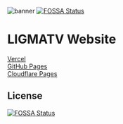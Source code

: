 ![banner](https://socialify.git.ci/LIGMATV/Home/image?description=1&font=Inter&language=1&logo=https%3A%2F%2Fligmatv.vercel.app%2Flogo%2Ffavicon.svg&name=1&owner=1&pattern=Circuit%20Board&theme=Light)
[![FOSSA Status](https://app.fossa.com/api/projects/git%2Bgithub.com%2FLIGMATV%2FHome.svg?type=shield)](https://app.fossa.com/projects/git%2Bgithub.com%2FLIGMATV%2FHome?ref=badge_shield)

# LIGMATV Website

[Vercel](https://ligmatv.vercel.app/)  
[GitHub Pages](https://ligmatv.github.io/Home/)  
[Cloudflare Pages](https://ligmatv.pages.dev/)  


## License
[![FOSSA Status](https://app.fossa.com/api/projects/git%2Bgithub.com%2FLIGMATV%2FHome.svg?type=large)](https://app.fossa.com/projects/git%2Bgithub.com%2FLIGMATV%2FHome?ref=badge_large)